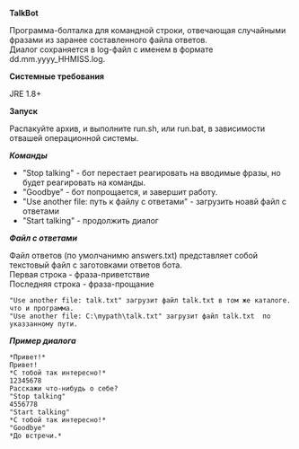 **TalkBot**

Программа-болталка для командной строки, отвечающая случайными фразами из заранее составленного файла ответов.  
Диалог сохраняется в log-файл с именем в формате dd.mm.yyyy_HHMISS.log.  

**Системные требования**  

JRE 1.8+

**Запуск**

Распакуйте архив, и выполните run.sh, или run.bat, в зависимости отвашей операционной системы.

***Команды***

* "Stop talking" - бот перестает реагировать на вводимые фразы, но будет реагировать на команды.
* "Goodbye" - бот попрощается, и завершит работу. 
* "Use another file: путь к файлу с ответами" - загрузить ноавй файл с ответами
* "Start talking" - продолжить диалог

***Файл с ответами***

Файл ответов (по умолчанимю answers.txt) представляет собой текстовый файл с заготовками ответов бота.  
Первая строка - фраза-приветствие  
Последняя строка - фраза-прощание

```
"Use another file: talk.txt" загрузит файл talk.txt в том же каталоге. что и программа.  
"Use another file: C:\mypath\talk.txt" загрузит файл talk.txt  по указзанному пути.
```

***Пример диалога***

```
*Привет!*
Привет!
*С тобой так интересно!*
12345678
Расскажи что-нибудь о себе?
"Stop talking"
4556778
"Start talking"
*С тобой так интересно!*
"Goodbye"
*До встречи.*
```
